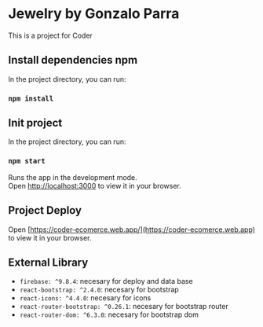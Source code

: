 # Jewelry by Gonzalo Parra
This is a project for Coder

## Install dependencies npm

In the project directory, you can run:

### `npm install`

## Init project

In the project directory, you can run:

### `npm start`

Runs the app in the development mode.\
Open [http://localhost:3000](http://localhost:3000) to view it in your browser.


## Project Deploy

Open [https://coder-ecomerce.web.app/](https://coder-ecomerce.web.app) to view it in your browser.

## External Library
* `firebase: ^9.8.4`: necesary for deploy and data base
* `react-bootstrap: ^2.4.0`: necesary for bootstrap
* `react-icons: ^4.4.0`: necesary for icons
* `react-router-bootstrap: ^0.26.1`: necesary for bootstrap router
* `react-router-dom: ^6.3.0`: necesary for bootstrap dom
